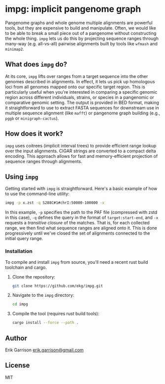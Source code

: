 # impg: implicit pangenome graph

Pangenome graphs and whole genome multiple alignments are powerful tools, but they are expensive to build and manipulate.
Often, we would like to be able to break a small piece out of a pangenome without constructing the whole thing.
`impg` lets us do this by projecting sequence ranges through many-way (e.g. all-vs-all) pairwise alignments built by tools like `wfmash` and `minimap2`.

## What does `impg` do?

At its core, `impg` lifts over ranges from a target sequence into the other genomes described in alignments.
In effect, it lets us pick up homologous loci from all genomes mapped onto our specific target region.
This is particularly useful when you're interested in comparing a specific genomic region across different individuals, strains, or species in a pangenomic or comparative genomic setting.
The output is provided in BED format, making it straightforward to use to extract FASTA sequences for downstream use in multiple sequence alignment (like `mafft`) or pangenome graph building (e.g., `pggb` or `minigraph-cactus`).

## How does it work?

`impg` uses coitrees (implicit interval trees) to provide efficient range lookup over the input alignments.
CIGAR strings are converted to a compact delta encoding.
This approach allows for fast and memory-efficient projection of sequence ranges through alignments.

## Using `impg`

Getting started with `impg` is straightforward. Here's a basic example of how to use the command-line utility:

```bash
impg -p x.zst -q S288C#1#chrI:50000-100000 -x
```

In this example, `-p` specifies the path to the PAF file (compressed with zstd in this case), `-q` defines the query in the format of `target:start-end`, and `-x` requests a *transitive closure* of the matches.
That is, for each collected range, we then find what sequence ranges are aligned onto it.
This is done progressively until we've closed the set of alignments connected to the initial query range.

### Installation

To compile and install `impg` from source, you'll need a recent rust build toolchain and cargo.

1. Clone the repository:
   ```bash
   git clone https://github.com/ekg/impg.git
   ```
2. Navigate to the `impg` directory:
   ```bash
   cd impg
   ```
3. Compile the tool (requires rust build tools):
   ```bash
   cargo install --force --path .
   ```

## Author

Erik Garrison <erik.garrison@gmail.com>

## License

MIT
